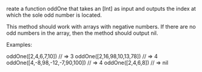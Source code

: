reate a function oddOne that takes an [Int] as input and outputs the index at which the sole odd number is located.

This method should work with arrays with negative numbers. If there are no odd numbers in the array, then the method should output nil.

Examples:

oddOne([2,4,6,7,10]) // => 3
oddOne([2,16,98,10,13,78]) // => 4
oddOne([4,-8,98,-12,-7,90,100]) // => 4
oddOne([2,4,6,8]) // => nil
